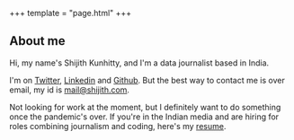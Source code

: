 +++
template = "page.html"
+++

## About me

Hi, my name's Shijith Kunhitty, and I'm a data journalist based in India. 

I'm on [Twitter](https://twitter.com/shijith), [Linkedin](https://www.linkedin.com/in/shijith/) and [Github](https://github.com/shijithpk/). But the best way to contact me is over email, my id is mail@shijith.com. 

Not looking for work at the moment, but I definitely want to do something once the pandemic's over. If you're in the Indian media and are hiring for roles combining journalism and coding, here's my [resume](https://www.dropbox.com/s/9h55igvtgm3ztcy/shijith_resume_may_2021.pdf?dl=1).
